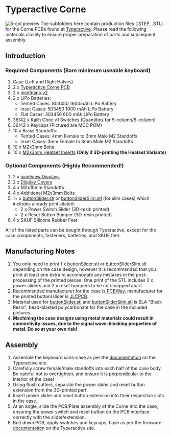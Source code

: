 # Typeractive Corne
![5-col preview](preview.JPG)
The subfolders here contain production files (.STEP, .STL) for the Corne PCBs found at [Typeractive](https://typeractive.xyz). Please read the following materials closely to ensure proper preparation of parts and subsequent assembly. 

## Introduction
### Required Components (Bare minimum useable keyboard)
1. Case (Left and Right Halves)
1. 2 x [Typeractive Corne PCB](https://typeractive.xyz/products/corne-partially-assembled-pcb)
1. 2 x [nice!nano v2](https://typeractive.xyz/products/nice-nano)
1. 2 x LiPo Batteries:
    - Tented Cases: 803450 1600mAh LiPo Battery 
    - Inset Cases: 503450 1000 mAh LiPo Battery
    - Flat Cases: 303450 600 mAh LiPo Battery
1. 36/42 x Kailh Choc v1 Switches (Quantities for 5-column/6-column)
1. 36/42 x Keycaps (Pictured are MCC POM)
1. 10 x Brass Standoffs:
    - Tented Cases: 4mm Female to 3mm Male M2 Standoffs
    - Inset Cases: 3mm Female to 3mm Male M2 Standoffs
1. 10 x M2x3mm Bolts
1. 10 x [M2x3mm Heatset Inserts](https://a.co/d/eyAmOag) **(Only if 3D-printing the Heatset Variants)**

### Optional Components **(Highly Recommended!)**
1. 2 x [nice!view Displays](https://typeractive.xyz/products/nice-view)
1. 2 x [Display Covers](displayCover.dxf)
1. 4 x M2x10mm Standoffs
1. 4 x Additional M2x3mm Bolts
1. 1+ x [buttonSlider.stl](buttonSlider.stl) or [buttonSliderSlim.stl](buttonSliderSlim.stl) (for slim cases) which includes already print-plated:
    - 2 x Power Switch Slider (3D-resin printed)
    - 2 x Reset Button Bumper (3D-resin printed)
1. 4 x SKUF Silicone Rubber Feet

All of the listed parts can be bought through Typeractive, except for the case components, fasteners, batteries, and SKUF feet. 

## Manufacturing Notes
1. You only need to print 1 x [buttonSlider.stl](buttonSlider.stl) or [buttonSliderSlim.stl](buttonSliderSlim.stl) depending on the case design, however it is recommended that you print at least one extra to accomodate any mistakes in the post-processing of the printed pieces. One print of the STL includes 2 x power sliders and 2 x reset bumpers to be cut/snapped apart.
2. Recommended manufacturer for the case is [PCBWay](https://pcbway.com), manufacturer for the printed button/slider is [JLCPCB](https://jlcpcb.com).
3. Material used for [buttonSlider.stl](buttonSlider.stl) and [buttonSliderSlim.stl](buttonSliderSlim.stl) is SLA "Black Resin", bead-blasted polycarbonate for the case in the included pictures.
1. **Machining the case designs using metal materials could result in connectivity issues, due to the signal wave-blocking properties of metal. Do so at your own risk!**

## Assembly
1. Assemble the keyboard sans-case as per the [documentation](https://docs.typeractive.xyz/build-guides/corne-wireless) on the Typeractive site.
2. Carefully screw female/male standoffs into each half of the case body. Be careful not to overtighten, and ensure it is perpendicular to the interior of the case!
3. Using flush cutters, separate the power slider and reset button extension from the 3D-printed part. 
4. Insert power slider and reset button extension into their respective slots in the case.
5. At an angle, slide the PCB/Plate assembly of the Corne into the case, ensuring the power switch and reset button on the PCB interface correctly with the slider/extension.
6. Bolt down PCB, apply switches and keycaps, flash as per the firmware [documentation](https://docs.typeractive.xyz/build-guides/corne-wireless)  on the Typeractive site. 

